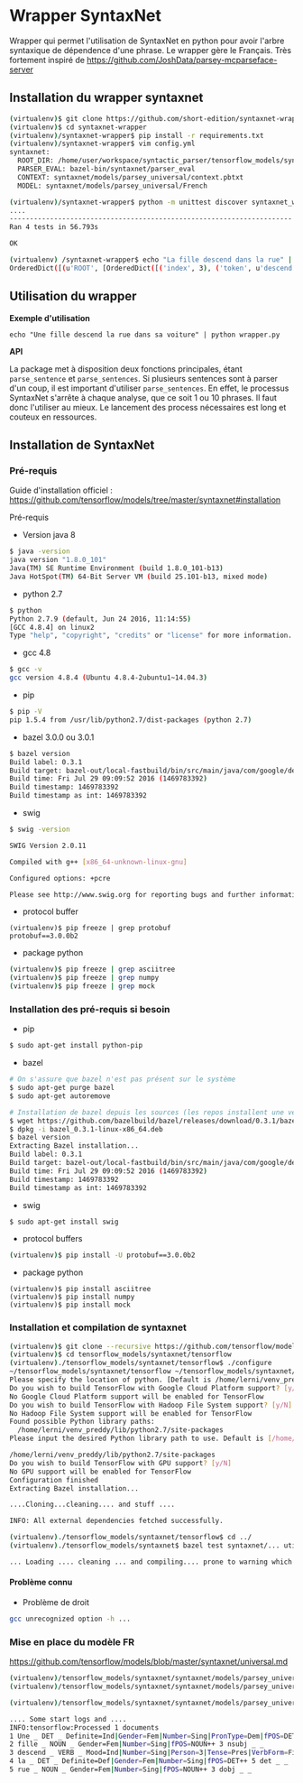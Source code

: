 # Wrapper SyntaxNet

Wrapper qui permet l'utilisation de SyntaxNet en python pour avoir l'arbre syntaxique de dépendence d'une phrase. Le wrapper gère le Français.
Très fortement inspiré de https://github.com/JoshData/parsey-mcparseface-server

## Installation du wrapper syntaxnet
```bash
(virtualenv)$ git clone https://github.com/short-edition/syntaxnet-wrapper.git
(virtualenv)$ cd syntaxnet-wrapper
(virtualenv)/syntaxnet-wrapper$ pip install -r requirements.txt
(virtualenv)/syntaxnet-wrapper$ vim config.yml
syntaxnet:
  ROOT_DIR: /home/user/workspace/syntactic_parser/tensorflow_models/syntaxnet
  PARSER_EVAL: bazel-bin/syntaxnet/parser_eval
  CONTEXT: syntaxnet/models/parsey_universal/context.pbtxt
  MODEL: syntaxnet/models/parsey_universal/French

(virtualenv)/syntaxnet-wrapper$ python -m unittest discover syntaxnet_wrapper
....
----------------------------------------------------------------------
Ran 4 tests in 56.793s

OK

(virtualenv) /syntaxnet-wrapper$ echo "La fille descend dans la rue" | python syntaxnet_wrapper/wrapper.py
OrderedDict([(u'ROOT', [OrderedDict([('index', 3), ('token', u'descend'), ('label', u'VERB'), ('pos', u'_'), ('tree', OrderedDict([(u'nsubj', [OrderedDict([('index', 2), ('token', u'fille'), ('label', u'NOUN'), ('pos', u'_'), ('tree', OrderedDict([(u'det', [OrderedDict([('index', 1), ('token', u'La'), ('label', u'DET'), ('pos', u'_')])])]))])]), (u'nmod', [OrderedDict([('index', 6), ('token', u'rue'), ('label', u'NOUN'), ('pos', u'_'), ('tree', OrderedDict([(u'case', [OrderedDict([('index', 4), ('token', u'dans'), ('label', u'ADP'), ('pos', u'_')])]), (u'det', [OrderedDict([('index', 5), ('token', u'la'), ('label', u'DET'), ('pos', u'_')])])]))])])]))])])])
```

## Utilisation du wrapper

**Exemple d'utilisation**

`echo "Une fille descend la rue dans sa voiture" | python wrapper.py`

**API**

La package met à disposition deux fonctions principales, étant `parse_sentence` et `parse_sentences`. Si plusieurs sentences sont à parser d'un coup, il est important d'utiliser `parse_sentences`. En effet, le processus SyntaxNet s'arrête à chaque analyse, que ce soit 1 ou 10 phrases. Il faut donc l'utiliser au mieux. Le lancement des process nécessaires est long et couteux en ressources.


## Installation de SyntaxNet

### Pré-requis

Guide d'installation officiel :
https://github.com/tensorflow/models/tree/master/syntaxnet#installation

Pré-requis
  - Version java 8
```bash
$ java -version
java version "1.8.0_101"
Java(TM) SE Runtime Environment (build 1.8.0_101-b13)
Java HotSpot(TM) 64-Bit Server VM (build 25.101-b13, mixed mode)
```
  - python 2.7
```bash
$ python
Python 2.7.9 (default, Jun 24 2016, 11:14:55)
[GCC 4.8.4] on linux2
Type "help", "copyright", "credits" or "license" for more information.
```
  - gcc 4.8
```bash
$ gcc -v
gcc version 4.8.4 (Ubuntu 4.8.4-2ubuntu1~14.04.3)
```
  - pip
```bash
$ pip -V
pip 1.5.4 from /usr/lib/python2.7/dist-packages (python 2.7)
```
  - bazel 3.0.0 ou 3.0.1
```bash
$ bazel version
Build label: 0.3.1
Build target: bazel-out/local-fastbuild/bin/src/main/java/com/google/devtools/build/lib/bazel/BazelServer_deploy.jar
Build time: Fri Jul 29 09:09:52 2016 (1469783392)
Build timestamp: 1469783392
Build timestamp as int: 1469783392
```
  - swig
```bash
$ swig -version

SWIG Version 2.0.11

Compiled with g++ [x86_64-unknown-linux-gnu]

Configured options: +pcre

Please see http://www.swig.org for reporting bugs and further information
```
  - protocol buffer
```
(virtualenv)$ pip freeze | grep protobuf
protobuf==3.0.0b2
```
  - package python
```bash
(virtualenv)$ pip freeze | grep asciitree
(virtualenv)$ pip freeze | grep numpy
(virtualenv)$ pip freeze | grep mock
```

### Installation des pré-requis si besoin

  - pip
```bash
$ sudo apt-get install python-pip
```
  - bazel
```bash
# On s'assure que bazel n'est pas présent sur le système
$ sudo apt-get purge bazel
$ sudo apt-get autoremove

# Installation de bazel depuis les sources (les repos installent une version trop récente)
$ wget https://github.com/bazelbuild/bazel/releases/download/0.3.1/bazel_0.3.1-linux-x86_64.deb
$ dpkg -i bazel_0.3.1-linux-x86_64.deb
$ bazel version
Extracting Bazel installation...
Build label: 0.3.1
Build target: bazel-out/local-fastbuild/bin/src/main/java/com/google/devtools/build/lib/bazel/BazelServer_deploy.jar
Build time: Fri Jul 29 09:09:52 2016 (1469783392)
Build timestamp: 1469783392
Build timestamp as int: 1469783392
```
  - swig
```bash
$ sudo apt-get install swig
```
  - protocol buffers
```bash
(virtualenv)$ pip install -U protobuf==3.0.0b2
```
  - package python
```
(virtualenv)$ pip install asciitree
(virtualenv)$ pip install numpy
(virtualenv)$ pip install mock
```

### Installation et compilation de syntaxnet
```bash
(virtualenv)$ git clone --recursive https://github.com/tensorflow/models.git tensorflow_models
(virtualenv)$ cd tensorflow_models/syntaxnet/tensorflow
(virtualenv)./tensorflow_models/syntaxnet/tensorflow$ ./configure
~/tensorflow_models/syntaxnet/tensorflow ~/tensorflow_models/syntaxnet/tensorflow
Please specify the location of python. [Default is /home/lerni/venv_preddy/bin/python]:
Do you wish to build TensorFlow with Google Cloud Platform support? [y/N]
No Google Cloud Platform support will be enabled for TensorFlow
Do you wish to build TensorFlow with Hadoop File System support? [y/N]
No Hadoop File System support will be enabled for TensorFlow
Found possible Python library paths:
  /home/lerni/venv_preddy/lib/python2.7/site-packages
Please input the desired Python library path to use. Default is [/home/lerni/venv_preddy/lib/python2.7/site-packages]

/home/lerni/venv_preddy/lib/python2.7/site-packages
Do you wish to build TensorFlow with GPU support? [y/N]
No GPU support will be enabled for TensorFlow
Configuration finished
Extracting Bazel installation...

....Cloning...cleaning.... and stuff ....

INFO: All external dependencies fetched successfully.

(virtualenv)./tensorflow_models/syntaxnet/tensorflow$ cd ../
(virtualenv)./tensorflow_models/syntaxnet$ bazel test syntaxnet/... util/utf8/... --verbose_failures --local_resources 2048,2.0,1.0 -j 1

... Loading .... cleaning ... and compiling.... prone to warning which are normal .... might take a while ... (25 minutes on my i3 ubuntu 16)
```

#### Problème connu

  - Problème de droit
```bash
gcc unrecognized option -h ...
```

### Mise en place du modèle FR

https://github.com/tensorflow/models/blob/master/syntaxnet/universal.md
```bash
(virtualenv)/tensorflow_models/syntaxnet/syntaxnet/models/parsey_universal$ wget http://download.tensorflow.org/models/parsey_universal/French.zip
(virtualenv)/tensorflow_models/syntaxnet/syntaxnet/models/parsey_universal$ unzip French.zip
```
```bash
(virtualenv)/tensorflow_models/syntaxnet/syntaxnet/models/parsey_universal$ echo "Une fille descend la rue" | syntaxnet/models/parsey_universal/parse.sh syntaxnet/models/parsey_universal/French

.... Some start logs and ....
INFO:tensorflow:Processed 1 documents
1 Une _ DET _ Definite=Ind|Gender=Fem|Number=Sing|PronType=Dem|fPOS=DET++ 2 det _ _
2 fille _ NOUN _ Gender=Fem|Number=Sing|fPOS=NOUN++ 3 nsubj _ _
3 descend _ VERB _ Mood=Ind|Number=Sing|Person=3|Tense=Pres|VerbForm=Fin|fPOS=VERB++ 0 ROOT _ _
4 la _ DET _ Definite=Def|Gender=Fem|Number=Sing|fPOS=DET++ 5 det _ _
5 rue _ NOUN _ Gender=Fem|Number=Sing|fPOS=NOUN++ 3 dobj _ _
```
